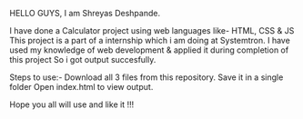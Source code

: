 HELLO GUYS,
I am Shreyas Deshpande.

I have done a Calculator project using web languages like- HTML, CSS & JS
This project is a part of a internship which i am doing at Systemtron.
I have used my knowledge of web development & applied it during completion of this project
So i got output succesfully.

Steps to use:-
Download all 3 files from this repository.
Save it in a single folder
Open index.html to view output.

Hope you all will use and like it !!!
